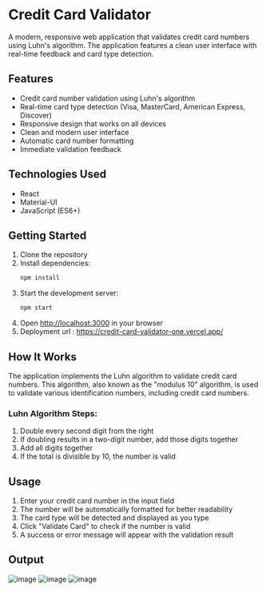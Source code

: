 # Credit Card Validator

A modern, responsive web application that validates credit card numbers using Luhn's algorithm. The application features a clean user interface with real-time feedback and card type detection.

## Features

- Credit card number validation using Luhn's algorithm
- Real-time card type detection (Visa, MasterCard, American Express, Discover)
- Responsive design that works on all devices
- Clean and modern user interface
- Automatic card number formatting
- Immediate validation feedback

## Technologies Used

- React
- Material-UI
- JavaScript (ES6+)

## Getting Started

1. Clone the repository
2. Install dependencies:
   ```bash
   npm install
   ```
3. Start the development server:
   ```bash
   npm start
   ```
4. Open [http://localhost:3000](http://localhost:3000) in your browser
5. Deployment url : https://credit-card-validator-one.vercel.app/

## How It Works

The application implements the Luhn algorithm to validate credit card numbers. This algorithm, also known as the "modulus 10" algorithm, is used to validate various identification numbers, including credit card numbers.

### Luhn Algorithm Steps:
1. Double every second digit from the right
2. If doubling results in a two-digit number, add those digits together
3. Add all digits together
4. If the total is divisible by 10, the number is valid

## Usage

1. Enter your credit card number in the input field
2. The number will be automatically formatted for better readability
3. The card type will be detected and displayed as you type
4. Click "Validate Card" to check if the number is valid
5. A success or error message will appear with the validation result

## Output
![image](https://github.com/user-attachments/assets/df92fee7-29a2-473c-a0e1-655036522378)
![image](https://github.com/user-attachments/assets/1f17e218-6380-4e0e-bbe6-b75612aa4bb8)
![image](https://github.com/user-attachments/assets/53c86e4f-7041-4ae7-a442-c236fdbccd7d)

